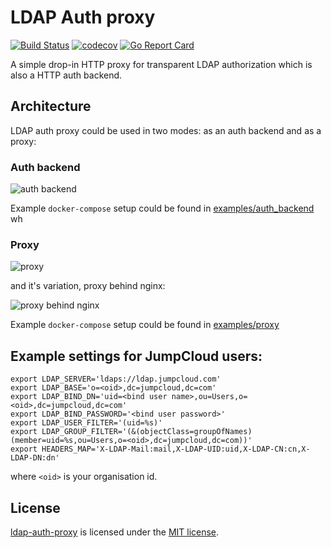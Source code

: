 # LDAP Auth proxy

[![Build Status](https://api.travis-ci.org/pinepain/ldap-auth-proxy.svg?branch=master)](https://travis-ci.org/pinepain/ldap-auth-proxy)
[![codecov](https://codecov.io/gh/pinepain/ldap-auth-proxy/branch/master/graph/badge.svg)](https://codecov.io/gh/pinepain/ldap-auth-proxy)
[![Go Report Card](https://goreportcard.com/badge/github.com/pinepain/ldap-auth-proxy)](https://goreportcard.com/report/github.com/pinepain/ldap-auth-proxy)

A simple drop-in HTTP proxy for transparent LDAP authorization which is also a HTTP auth backend.

## Architecture

LDAP auth proxy could be used in two modes: as an auth backend and as a proxy:

### Auth backend

![auth backend](https://user-images.githubusercontent.com/2185793/38117476-e3a456dc-33bd-11e8-927d-ef68a9a863d7.png)

Example `docker-compose` setup could be found in [examples/auth_backend](./examples/auth_backend) wh

### Proxy

![proxy](https://user-images.githubusercontent.com/2185793/38117475-e384e496-33bd-11e8-9959-fbef372ea06a.png)

and it's variation, proxy behind nginx:

![proxy behind nginx](https://user-images.githubusercontent.com/2185793/38117474-e367794c-33bd-11e8-86a4-1b16d9fa6e4b.png)

Example `docker-compose` setup could be found in [examples/proxy](./examples/proxy)

## Example settings for JumpCloud users:

    export LDAP_SERVER='ldaps://ldap.jumpcloud.com'
    export LDAP_BASE='o=<oid>,dc=jumpcloud,dc=com'
    export LDAP_BIND_DN='uid=<bind user name>,ou=Users,o=<oid>,dc=jumpcloud,dc=com'
    export LDAP_BIND_PASSWORD='<bind user password>'
    export LDAP_USER_FILTER='(uid=%s)'
    export LDAP_GROUP_FILTER='(&(objectClass=groupOfNames)(member=uid=%s,ou=Users,o=<oid>,dc=jumpcloud,dc=com))'
    export HEADERS_MAP='X-LDAP-Mail:mail,X-LDAP-UID:uid,X-LDAP-CN:cn,X-LDAP-DN:dn'

where `<oid>` is your organisation id.


## License

[ldap-auth-proxy](https://github.com/pinepain/ldap-auth-proxy) is licensed under the [MIT license](http://opensource.org/licenses/MIT).

